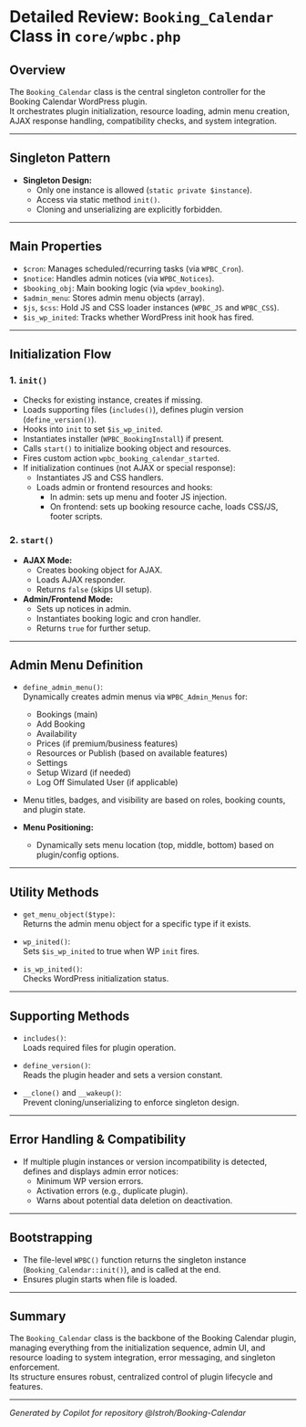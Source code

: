 # Detailed Review: `Booking_Calendar` Class in `core/wpbc.php`

## Overview
The `Booking_Calendar` class is the central singleton controller for the Booking Calendar WordPress plugin.  
It orchestrates plugin initialization, resource loading, admin menu creation, AJAX response handling, compatibility checks, and system integration.

---

## Singleton Pattern

- **Singleton Design:**  
  - Only one instance is allowed (`static private $instance`).
  - Access via static method `init()`.
  - Cloning and unserializing are explicitly forbidden.

---

## Main Properties

- `$cron`: Manages scheduled/recurring tasks (via `WPBC_Cron`).
- `$notice`: Handles admin notices (via `WPBC_Notices`).
- `$booking_obj`: Main booking logic (via `wpdev_booking`).
- `$admin_menu`: Stores admin menu objects (array).
- `$js`, `$css`: Hold JS and CSS loader instances (`WPBC_JS` and `WPBC_CSS`).
- `$is_wp_inited`: Tracks whether WordPress init hook has fired.

---

## Initialization Flow

### 1. `init()`
- Checks for existing instance, creates if missing.
- Loads supporting files (`includes()`), defines plugin version (`define_version()`).
- Hooks into `init` to set `$is_wp_inited`.
- Instantiates installer (`WPBC_BookingInstall`) if present.
- Calls `start()` to initialize booking object and resources.
- Fires custom action `wpbc_booking_calendar_started`.
- If initialization continues (not AJAX or special response):
  - Instantiates JS and CSS handlers.
  - Loads admin or frontend resources and hooks:
    - In admin: sets up menu and footer JS injection.
    - On frontend: sets up booking resource cache, loads CSS/JS, footer scripts.

### 2. `start()`
- **AJAX Mode:**  
  - Creates booking object for AJAX.
  - Loads AJAX responder.
  - Returns `false` (skips UI setup).
- **Admin/Frontend Mode:**  
  - Sets up notices in admin.
  - Instantiates booking logic and cron handler.
  - Returns `true` for further setup.

---

## Admin Menu Definition

- `define_admin_menu()`:  
  Dynamically creates admin menus via `WPBC_Admin_Menus` for:
  - Bookings (main)
  - Add Booking
  - Availability
  - Prices (if premium/business features)
  - Resources or Publish (based on available features)
  - Settings
  - Setup Wizard (if needed)
  - Log Off Simulated User (if applicable)
- Menu titles, badges, and visibility are based on roles, booking counts, and plugin state.

- **Menu Positioning:**  
  - Dynamically sets menu location (top, middle, bottom) based on plugin/config options.

---

## Utility Methods

- `get_menu_object($type)`:  
  Returns the admin menu object for a specific type if it exists.

- `wp_inited()`:  
  Sets `$is_wp_inited` to true when WP `init` fires.

- `is_wp_inited()`:  
  Checks WordPress initialization status.

---

## Supporting Methods

- `includes()`:  
  Loads required files for plugin operation.

- `define_version()`:  
  Reads the plugin header and sets a version constant.

- `__clone()` and `__wakeup()`:  
  Prevent cloning/unserializing to enforce singleton design.

---

## Error Handling & Compatibility

- If multiple plugin instances or version incompatibility is detected, defines and displays admin error notices:
  - Minimum WP version errors.
  - Activation errors (e.g., duplicate plugin).
  - Warns about potential data deletion on deactivation.

---

## Bootstrapping

- The file-level `WPBC()` function returns the singleton instance (`Booking_Calendar::init()`), and is called at the end.
- Ensures plugin starts when file is loaded.

---

## Summary

The `Booking_Calendar` class is the backbone of the Booking Calendar plugin, managing everything from the initialization sequence, admin UI, and resource loading to system integration, error messaging, and singleton enforcement.  
Its structure ensures robust, centralized control of plugin lifecycle and features.

---

*Generated by Copilot for repository @lstroh/Booking-Calendar*